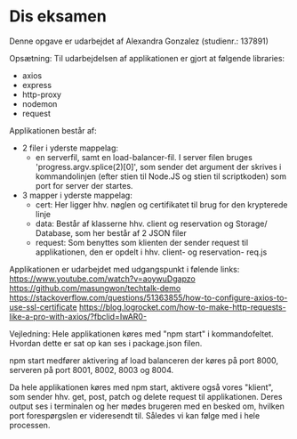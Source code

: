 # Dis eksamen
 
Denne opgave er udarbejdet af Alexandra Gonzalez (studienr.: 137891)

Opsætning: Til udarbejdelsen af applikationen er gjort at følgende libraries: 
- axios
- express
- http-proxy
- nodemon
- request

Applikationen består af:
- 2 filer i yderste mappelag: 
    - en serverfil, samt en load-balancer-fil. I server filen bruges 'progress.argv.splice(2)[0]', som sender det argument der skrives i kommandolinjen (efter stien til Node.JS og stien til scriptkoden) som port for server der startes.
- 3 mapper i yderste mappelag: 
    - cert: Her ligger hhv. nøglen og certifikatet til brug for den krypterede linje
    - data: Består af klasserne hhv. client og reservation og Storage/ Database, som her består af 2 JSON filer
    - request: Som benyttes som klienten der sender request til applikationen, den er opdelt i hhv. client- og reservation- req.js

Applikationen er udarbejdet med udgangspunkt i følende links:
https://www.youtube.com/watch?v=aoywuDgapzo
https://github.com/masungwon/techtalk-demo
https://stackoverflow.com/questions/51363855/how-to-configure-axios-to-use-ssl-certificate
https://blog.logrocket.com/how-to-make-http-requests-like-a-pro-with-axios/?fbclid=IwAR0-

Vejledning: 
Hele applikationen køres med "npm start" i kommandofeltet. Hvordan dette er sat op kan ses i package.json filen.

npm start medfører aktivering af load balanceren der køres på port 8000, serveren på port 8001, 8002, 8003 og 8004.

Da hele applikationen køres med npm start, aktivere også vores "klient", som sender hhv. get, post, patch og delete request til applikationen.
Deres output ses i terminalen og her mødes brugeren med en besked om, hvilken port forespørgslen er videresendt til.
Således vi kan følge med i hele processen.